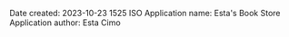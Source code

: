 ﻿Date created: 2023-10-23 1525 ISO
Application name: Esta's Book Store
Application author: Esta Cimo